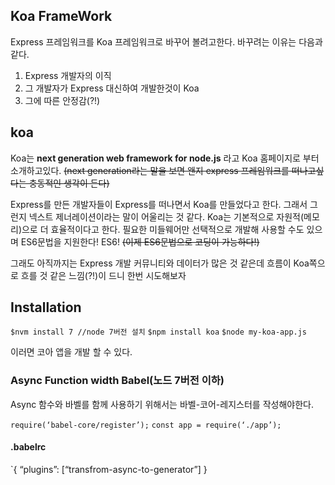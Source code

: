 ## Koa FrameWork
Express 프레임워크를 Koa 프레임워크로 바꾸어 볼려고한다.
바꾸려는 이유는 다음과 같다.
1. Express 개발자의 이직
2. 그 개발자가 Express 대신하여 개발한것이 Koa
3. 그에 따른 안정감(?!)

## koa
Koa는 **next generation web framework for node.js** 라고 Koa  홈페이지로 부터 소개하고있다. 
 ~~(next generation라는 말을 보면 왠지 express 프레임워크를 떠나고싶다는 충동적인 생각이 든다)~~

 Express를 만든 개발자들이 Express를 떠나면서 Koa를 만들었다고 한다. 그래서 그런지 넥스트 제너레이션이라는 말이 어울리는 것 같다. Koa는 기본적으로 자원적(메모리)으로 더 효율적이다고 한다. 필요한 미들웨어만 선택적으로 개발해 사용할 수도 있으며 ES6문법을 지원한다! ES6! ~~(이제 ES6문법으로 코딩이 가능하다!)~~

그래도 아직까지는 Express 개발 커뮤니티와 데이터가 많은 것 같은데 흐름이 Koa쪽으로 흐를 것 같은 느낌(?!)이 드니 한번 시도해보자

## Installation
`$nvm install 7 //node 7버전 설치` 
`$npm install koa`
`$node my-koa-app.js`

이러면 코아 앱을 개발 할 수 있다.

### Async Function width Babel(노드 7버전 이하)
Async 함수와 바벨를 함께 사용하기 위해서는 바벨-코어-레지스터를 작성해야한다. 

`require(‘babel-core/register’);`
`const app = require(‘./app’);`

#### .babelrc
`{ “plugins”: [“transfrom-async-to-generator”] } 
